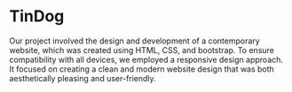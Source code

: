 # TinDog
Our project involved the design and development of a contemporary website, which was created using HTML, CSS, and bootstrap.
To ensure compatibility with all devices, we employed a responsive design approach.
It focused on creating a clean and modern website design that was both aesthetically pleasing and user-friendly.
